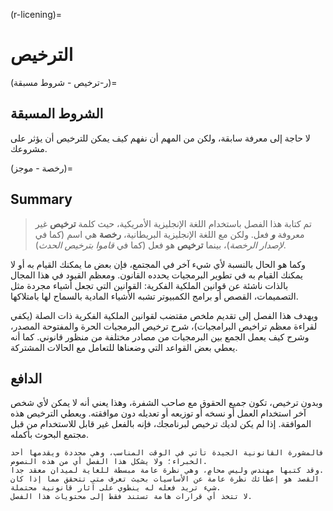 (r-licening)=
# الترخيص

(ر-ترخيص - شروط مسبقة)=
## الشروط المسبقة

لا حاجة إلى معرفة سابقة، ولكن من المهم أن نفهم كيف يمكن للترخيص أن يؤثر على مشروعك.

(رخصة - موجز)=
## Summary

> تم كتابة هذا الفصل باستخدام اللغة الإنجليزية الأمريكية، حيث كلمة **ترخيص** غير معروفة **_و_** فعل. ولكن مع اللغة الإنجليزية البريطانية، **رخصة** هي اسم (كما في _لإصدار الرخصة_)، بينما **ترخيص** هو فعل (كما في _قاموا بترخيص الحدث_).

وكما هو الحال بالنسبة لأي شيء آخر في المجتمع، فإن بعض ما يمكنك القيام به أو لا يمكنك القيام به في تطوير البرمجيات يحدده القانون. ومعظم القيود في هذا المجال بالذات ناشئة عن قوانين الملكية الفكرية: القوانين التي تجعل أشياء مجردة مثل التصميمات، القصص أو برامج الكمبيوتر تشبه الأشياء المادية بالسماح لها بامتلاكها.

ويهدف هذا الفصل إلى تقديم ملخص مقتضب لقوانين الملكية الفكرية ذات الصلة (يكفي لقراءة معظم تراخيص البرامجيات)، شرح ترخيص البرمجيات الحرة والمفتوحة المصدر، وشرح كيف يعمل الجمع بين البرمجيات من مصادر مختلفة من منظور قانوني. كما أنه يعطي بعض القواعد التي وضعناها للتعامل مع الحالات المشتركة.

## الدافع

وبدون ترخيص، تكون جميع الحقوق مع صاحب الشفرة، وهذا يعني أنه لا يمكن لأي شخص آخر استخدام العمل أو نسخه أو توزيعه أو تعديله دون موافقته. ويعطي الترخيص هذه الموافقة. إذا لم يكن لديك ترخيص لبرنامجك، فإنه بالفعل غير قابل للاستخدام من قبل مجتمع البحوث بأكمله.

```{Attention}
فالمشورة القانونية الجيدة تأتي في الوقت المناسب، وهي محددة ويقدمها أحد الخبراء؛ ولا يشكل هذا الفصل أي من هذه النصوص.
وقد كتبها مهندس وليس محامٍ، وهي نظرة عامة مبسطة للغاية لميدان معقد جدا.
القصد هو إعطائك نظرة عامة عن الأساسيات بحيث تعرف متى تتحقق مما إذا كان شيء تريد فعله له ينطوي على آثار قانونية محتملة.
لا تتخذ أي قرارات هامة تستند فقط إلى محتويات هذا الفصل.
```
